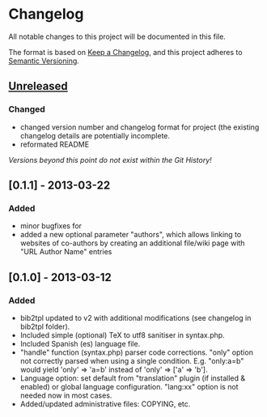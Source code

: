 # Changelog
All notable changes to this project will be documented in this file.

The format is based on [Keep a Changelog](https://keepachangelog.com/en/1.0.0/),
and this project adheres to [Semantic Versioning](https://semver.org/spec/v2.0.0.html).

## [Unreleased]
### Changed
  * changed version number and changelog format for project (the existing changelog
    details are potentially incomplete.
  * reformated README

_Versions beyond this point do not exist within the Git History!_

## [0.1.1] - 2013-03-22
### Added
  * minor bugfixes for
  * added a new optional parameter "authors", which allows linking to websites of
    co-authors by creating an additional file/wiki page with "URL Author Name"
    entries

## [0.1.0] - 2013-03-12
### Added
  * bib2tpl updated to v2 with additional modifications (see changelog in
    bib2tpl folder).
  * Included simple (optional) TeX to utf8 sanitiser in syntax.php.
  * Included Spanish (es) language file.
  * "handle" function (syntax.php) parser code corrections. "only" option
    not correctly parsed when using a single condition. E.g. "only:a=b" would
    yield 'only' => 'a=b' instead of 'only' => ['a' => 'b'].
  * Language option: set default from "translation" plugin (if installed &
    enabled) or global language configuration. "lang:xx" option is not needed
    now in most cases.
  * Added/updated administrative files: COPYING, etc.

[Unreleased]: https://github.com/olivierlacan/keep-a-changelog/compare/v1.0.0...HEAD
[1.0.0]: https://github.com/olivierlacan/keep-a-changelog/releases/tag/v1.0.0
